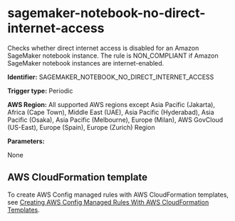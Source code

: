 # sagemaker\-notebook\-no\-direct\-internet\-access<a name="sagemaker-notebook-no-direct-internet-access"></a>

Checks whether direct internet access is disabled for an Amazon SageMaker notebook instance\. The rule is NON\_COMPLIANT if Amazon SageMaker notebook instances are internet\-enabled\. 

**Identifier:** SAGEMAKER\_NOTEBOOK\_NO\_DIRECT\_INTERNET\_ACCESS

**Trigger type:** Periodic

**AWS Region:** All supported AWS regions except Asia Pacific \(Jakarta\), Africa \(Cape Town\), Middle East \(UAE\), Asia Pacific \(Hyderabad\), Asia Pacific \(Osaka\), Asia Pacific \(Melbourne\), Europe \(Milan\), AWS GovCloud \(US\-East\), Europe \(Spain\), Europe \(Zurich\) Region

**Parameters:**

None  

## AWS CloudFormation template<a name="w2aac12c33c15b9d563c15"></a>

To create AWS Config managed rules with AWS CloudFormation templates, see [Creating AWS Config Managed Rules With AWS CloudFormation Templates](aws-config-managed-rules-cloudformation-templates.md)\.